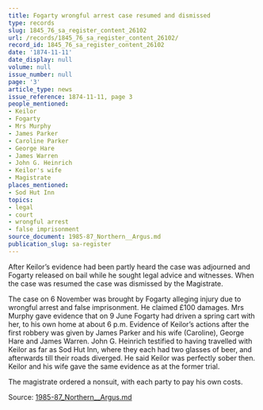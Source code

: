 ```yaml
---
title: Fogarty wrongful arrest case resumed and dismissed
type: records
slug: 1845_76_sa_register_content_26102
url: /records/1845_76_sa_register_content_26102/
record_id: 1845_76_sa_register_content_26102
date: '1874-11-11'
date_display: null
volume: null
issue_number: null
page: '3'
article_type: news
issue_reference: 1874-11-11, page 3
people_mentioned:
- Keilor
- Fogarty
- Mrs Murphy
- James Parker
- Caroline Parker
- George Hare
- James Warren
- John G. Heinrich
- Keilor's wife
- Magistrate
places_mentioned:
- Sod Hut Inn
topics:
- legal
- court
- wrongful arrest
- false imprisonment
source_document: 1985-87_Northern__Argus.md
publication_slug: sa-register
---
```


After Keilor’s evidence had been partly heard the case was adjourned and Fogarty released on bail while he sought legal advice and witnesses.  When the case was resumed the case was dismissed by the Magistrate.

The case on 6 November was brought by Fogarty alleging injury due to wrongful arrest and false imprisonment.  He claimed £100 damages.  Mrs Murphy gave evidence that on 9 June Fogarty had driven a spring cart with her, to his own home at about 6 p.m.  Evidence of Keilor’s actions after the first robbery was given by James Parker and his wife (Caroline), George Hare and James Warren.  John G. Heinrich testified to having travelled with Keilor as far as Sod Hut Inn, where they each had two glasses of beer, and afterwards till their roads diverged.  He said Keilor was perfectly sober then.  Keilor and his wife gave the same evidence as at the former trial.

The magistrate ordered a nonsuit, with each party to pay his own costs.

Source: [1985-87_Northern__Argus.md](/downloads/markdown/1985-87_Northern__Argus.md)
